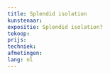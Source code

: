 ```yaml
---
title: Splendid isolation
kunstenaar: 
expositie: Splendid isolation?
tekoop: 
prijs: 
techniek: 
afmetingen: 
lang: nl
---
```

